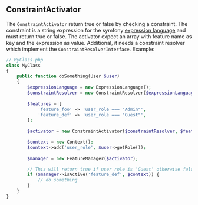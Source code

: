 ConstraintActivator
-------------------------
The `ConstraintActivator` return true or false by checking a constraint. The constraint is a string
expression for the symfony [expression language](https://symfony.com/doc/current/components/expression_language.html) and must
return true or false. The activator expect an array with feature name as key and the expression as value. Additional, it needs
a constraint resolver which implement the `ConstraintResolverInterface`. Example:

```php
// MyClass.php
class MyClass
{
    public function doSomething(User $user)
    {
        $expressionLanguage = new ExpressionLanguage();
        $constraintResolver = new ConstraintResolver($expressionLanguage);
        
        $features = [
            'feature_foo' => 'user_role === "Admin"',
            'feature_def' => 'user_role === "Guest"',
        ];
        
        $activator = new ConstraintActivator($constraintResolver, $features);

        $context = new Context();
        $context->add('user_role', $user->getRole());
        
        $manager = new FeatureManager($activator);

        // This will return true if user role is 'Guest' otherwise false.
        if ($manager->isActive('feature_def', $context)) {
            // do something
        }
    }
}
```
